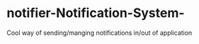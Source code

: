 notifier-Notification-System-
=============================

Cool way of sending/manging notifications in/out of application
